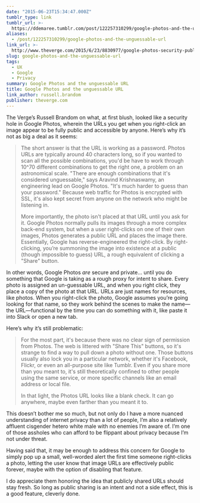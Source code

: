 ```yaml
---
date: "2015-06-23T15:34:47.000Z"
tumblr_type: link
tumblr_url: >-
  https://ddemaree.tumblr.com/post/122257310299/google-photos-and-the-unguessable-url
aliases:
  - /post/122257310299/google-photos-and-the-unguessable-url
link_url: >-
  http://www.theverge.com/2015/6/23/8830977/google-photos-security-public-url-privacy-protected
slug: google-photos-and-the-unguessable-url
tags:
  - UX
  - Google
  - Privacy
summary: Google Photos and the unguessable URL
title: Google Photos and the unguessable URL
link_author: russell.brandom
publisher: theverge.com
---
```


<p>The Verge’s Russell Brandom on what, at first blush, looked like a security hole in Google Photos, wherein the URLs you get when you right-click an image appear to be fully public and accessible by anyone. Here’s why it’s not as big a deal as it seems:</p><blockquote><p>The short answer is that the URL is working as a password. Photos URLs are typically around 40 characters long, so if you wanted to scan all the possible combinations, you'd be have to work through 10^70 different combinations to get the right one, a problem on an astronomical scale. "There are enough combinations that it's considered unguessable," says Aravind Krishnaswamy, an engineering lead on Google Photos. "It's much harder to guess than your password." Because web traffic for Photos is encrypted with SSL, it's also kept secret from anyone on the network who might be listening in.</p><p>More importantly, the photo isn't placed at that URL until you ask for it. Google Photos normally pulls its images through a more complex back-end system, but when a user right-clicks on one of their own images, Photos generates a public URL and places the image there. Essentially, Google has reverse-engineered the right-click. By right-clicking, you’re summoning the image into existence at a public (though impossible to guess) URL, a rough equivalent of clicking a "Share" button.</p></blockquote><p>In other words, Google Photos <i>are</i>&nbsp;secure and private… until you do something that Google is taking as a rough proxy for intent to share. Every photo is assigned an un-guessable URL, and when you right click, they place a copy of the photo at that URL. URLs are just names for resources, like photos. When you right-click the photo, Google assumes you’re going looking for that name, so they work behind the scenes to make the name—the URL—functional by the time you can do something with it, like paste it into Slack or open a new tab.</p><p>Here’s why it’s still problematic:</p><blockquote><p>For the most part, it's because there was no clear sign of permission from Photos. The web is littered with "Share This" buttons, so it's strange to find a way to pull down a photo without one. Those buttons usually also lock you in a particular network, whether it's Facebook, Flickr, or even an all-purpose site like Tumblr. Even if you share more than you meant to, it's still theoretically confined to other people using the same service, or more specific channels like an email address or local file.</p><p>In that light, the Photos URL looks like a blank check. It can go anywhere, maybe even farther than you meant it to.</p></blockquote><p>This doesn’t bother me so much, but not only do I have a more nuanced understanding of internet privacy than a lot of people, I’m also a relatively affluent cisgender hetero white male with no enemies I’m aware of. I’m one of those assholes who can afford to be flippant about privacy because I’m not under threat.</p><p>Having said that, it may be enough to address this concern for Google to simply pop up a small, well-worded alert the first time someone right-clicks a photo, letting the user know that image URLs are effectively public forever, maybe with the option of disabling that feature.</p><p>I do appreciate them honoring the idea that publicly shared URLs should stay fresh. So long as public sharing is an intent and not a side effect, this is a good feature, cleverly done.</p>
